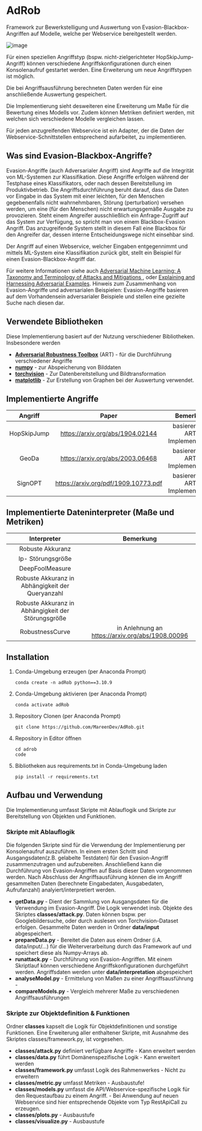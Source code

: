 # AdRob
Framework zur Bewerkstelligung und Auswertung von Evasion-Blackbox-Angriffen auf Modelle, welche per Webservice bereitgestellt werden.

![image](https://github.com/MareenDev/AdRob/assets/115465960/4b0b8d64-6e78-4e09-a5b5-47cd2c466c9a)

Für einen speziellen Angriffstyp (bspw. nicht-zielgerichteter HopSkipJump-Angriff) können verschiedene Angriffskonfigurationen durch einen Konsolenaufruf gestartet werden. Eine Erweiterung um neue Angriffstypen ist möglich. 

Die bei Angriffsausführung berechneten Daten werden für eine anschließende Auswertung gespeichert. 

Die Implementierung sieht desweiteren eine Erweiterung um Maße für die Bewertung eines Modells vor.
Zudem können Metriken definiert werden, mit welchen sich verschiedene Modelle vergleichen lassen.

Für jeden anzugreifenden Webservice ist ein Adapter, der die Daten der Webservice-Schnittstellen entsprechend aufarbeitet, zu implementieren.

## Was sind Evasion-Blackbox-Angriffe?
Evasion-Angriffe (auch Adversarialer Angriff) sind Angriffe auf die Integrität von ML-Systemen zur Klassifikation. Diese Angriffe erfolgen während der Testphase eines Klassifikators, oder nach dessen Bereitstellung im Produktivbetrieb. Die Angriffsdurchführung beruht darauf, dass die Daten vor Eingabe in das System mit einer leichten, für den Menschen gegebenenfalls nicht wahrnehmbaren, Störung (perturbation) versehen werden, um eine (für den Menschen) nicht erwartungsgemäße Ausgabe zu provozieren. Steht einem Angreifer ausschließlich ein Anfrage-Zugriff auf das System zur Verfügung, so spricht man von einem Blackbox-Evasion Angriff. Das anzugreifende System stellt in diesem Fall eine Blackbox für den Angreifer dar, dessen interne Entscheidungswege nicht einsehbar sind.

Der Angriff auf einen Webservice, welcher Eingaben entgegennimmt und mittels ML-System eine Klassifikation zurück gibt, stellt ein Beispiel für einen Evasion-Blackbox-Angriff dar.

Für weitere Informationen siehe auch [Adversarial Machine Learning: A Taxonomy and Terminology of Attacks and Mitigations
](https://csrc.nist.gov/pubs/ai/100/2/e2023/final), oder [Explaining and Harnessing Adversarial Examples](https://arxiv.org/abs/1412.6572). Hinweis zum  Zusammenhang von Evasion-Angriffe und adversarialen Beispielen: Evasion-Angriffe basieren auf dem Vorhandensein adversarialer Beispiele und stellen eine gezielte Suche nach diesen dar.

## Verwendete Bibliotheken
Diese Implementierung basiert auf der Nutzung verschiedener Bibliotheken.
Insbesondere werden 
* [**Adversarial Robustness Toolbox**](https://adversarial-robustness-toolbox.readthedocs.io/) (ART) - für die Durchführung verschiedener Angriffe
* [**numpy**](https://numpy.org/)  - zur Abspeicherung von Bilddaten
* [**torchvision**](https://pytorch.org/vision/stable/index.html) - Zur Datenbereitstellung und Bildtransformation
* [**matplotlib**](https://matplotlib.org/stable/) - Zur Erstellung von Graphen bei der Auswertung
verwendet.

## Implementierte Angriffe
|Angriff|Paper|Bemerkung|
| :-------------: |:-------------:| :-----:|
| HopSkipJump| https://arxiv.org/abs/1904.02144|basierend auf ART-Implementierung|
| GeoDa|https://arxiv.org/abs/2003.06468|basierend auf ART-Implementierung|
| SignOPT|https://arxiv.org/pdf/1909.10773.pdf|basierend auf ART-Implementierung|

## Implementierte Dateninterpreter (Maße und Metriken)
|Interpreter|Bemerkung|
| :-------------: | :-----:|
| Robuste Akkuranz| |
| lp- Störungsgröße| |
| DeepFoolMeasure| |
| Robuste Akkuranz in Abhängigkeit der Queryanzahl| |
| Robuste Akkuranz in Abhängigkeit der Störungsgröße| |
| RobustnessCurve| in Anlehnung an https://arxiv.org/abs/1908.00096 |

## Installation
1. Conda-Umgebung erzeugen (per Anaconda Prompt)
   ```
   conda create -n adRob python==3.10.9
   ```

2. Conda-Umgebung aktivieren (per Anaconda Prompt)
   ```
   conda activate adRob
   ```

3. Repository Clonen (per Anaconda Prompt)
   ```
   git clone https://github.com/MareenDev/AdRob.git
   ```
4. Repository in Editor öffnen
   ```
   cd adrob
   code
   ```

5. Bibliotheken aus requirements.txt in Conda-Umgebung laden 
   ```
   pip install -r requirements.txt
   ```
## Aufbau und Verwendung

Die Implementierung umfasst Skripte mit Ablauflogik und Skripte zur Bereitstellung von Objekten und Funktionen.

### Skripte mit Ablauflogik 
Die folgenden Skripte sind für die Verwendung der Implementierung per Konsolenaufruf auszuführen.
In einem ersten Schritt sind Ausgangsdaten(z.B. gelabelte Testdaten) für den Evasion-Angriff zusammenzutragen und aufzubereiten. Anschließend kann die Durchführung von Evasion-Angriffen auf Basis dieser Daten vorgenommen werden.
Nach Abschluss der Angriffsausführung können die im Angriff gesammelten Daten (berechnete Eingabedaten, Ausgabedaten, Aufrufanzahl) analyiert/interpretiert werden.

* **getData.py** - Dient der Sammlung von Ausgangsdaten für die Verwendung im Evasion-Angriff. Die Logik verwendet insb. Objekte des Skriptes **classes/attack.py**. Daten können bspw. per Googlebildersuche, oder durch auslesen von Torchvision-Dataset erfolgen.
  Gesammelte Daten werden in Ordner **data/input** abgespeichert.
* **prepareData.py** - Bereitet die Daten aus einem Ordner (i.A. data/input/...) für die Weiterverarbeitung durch das Framework auf und speichert diese als Numpy-Arrays ab.
* **runattack.py** - Durchführung von Evasion-Angriffen. Mit einem Skriptlauf können verschiedene Angriffskonfigurationen durchgeführt werden. Angriffsdaten werden unter **data/interpretation** abgespeichert
* **analyseModel.py** - Ermittelung von Maßen zu einer Angriffsausführung -
* **compareModels.py** - Vergleich mehrerer Maße zu verschiedenen Angriffsausführungen


### Skripte zur Objektdefinition & Funktionen 
Ordner **classes** kapselt die Logik für Objektdefinitionen und sonstige Funktionen. Eine Erweiterung aller enthaltener Skripte, mit Ausnahme des Skriptes classes/framework.py, ist vorgesehen.

* **classes/attack.py** definiert verfügbare Angriffe - Kann erweitert werden 
* **classes/data.py** führt Domänenspezifische Logik - Kann erweitert werden
* **classes/framework.py** umfasst Logik des Rahmenwerkes - Nicht zu erweitern
* **classes/metric.py** umfasst Metriken - Ausbaustufe!
* **classes/models.py** umfasst die API/Webservice-spezifische Logik für den Requestaufbau zu einem Angriff. - Bei Anwendung auf neuen Webservice sind hier entsprechende Objekte vom Typ RestApiCall zu erzeugen.
* **classes/plots.py** - Ausbaustufe
* **classes/visualize.py** - Ausbaustufe



